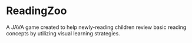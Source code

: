 # ReadingZoo
A JAVA game created to help newly-reading children review basic reading concepts by utilizing visual learning strategies. 
